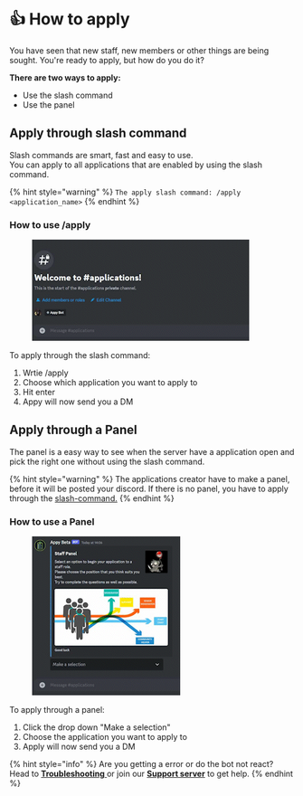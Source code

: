 # 👍 How to apply

You have seen that new staff, new members or other things are being sought. You're ready to apply, but how do you do it?

**There are two ways to apply:**

* Use the slash command
* Use the panel

## Apply through slash command

Slash commands are smart, fast and easy to use.\
You can apply to all applications that are enabled by using the slash command.

{% hint style="warning" %}
`The apply slash command: /apply <application_name>`
{% endhint %}

### How to use /apply

<figure><img src="../../.gitbook/assets/Slash command_GIF.gif" alt=""><figcaption></figcaption></figure>

To apply through the slash command:&#x20;

1. Wrtie /apply
2. Choose which application you want to apply to
3. Hit enter
4. Appy will now send you a DM

## Apply through a Panel

The panel is a easy way to see when the server have a application open and pick the right one without using the slash command.&#x20;

{% hint style="warning" %}
The applications creator have to make a panel, before it will be posted your discord. If there is no panel, you have to apply through the [slash-command.](how-to-apply.md#apply-through-slash-command)&#x20;
{% endhint %}

### How to use a Panel

<figure><img src="../../.gitbook/assets/Apply Panel GIF.gif" alt=""><figcaption></figcaption></figure>

To apply through a panel:&#x20;

1. Click the drop down "Make a selection"
2. Choose the application you want to apply to
3. Apply will now send you a DM

{% hint style="info" %}
Are you getting a error or do the bot not react? Head to [**Troubleshooting** ](../../resources/troubleshooting/)or join our [**Support server**](https://discord.com/invite/bDmc55c6zY) to get help.&#x20;
{% endhint %}
